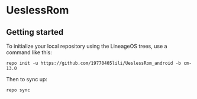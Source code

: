 UeslessRom
===========

Getting started
---------------

To initialize your local repository using the LineageOS trees, use a command like this:
```
repo init -u https://github.com/19770405lili/UeslessRom_android -b cm-13.0
```
Then to sync up:
```
repo sync
```

